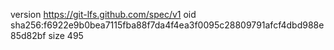 version https://git-lfs.github.com/spec/v1
oid sha256:f6922e9b0bea7115fba88f7da4f4ea3f0095c28809791afcf4dbd988e85d82bf
size 495
